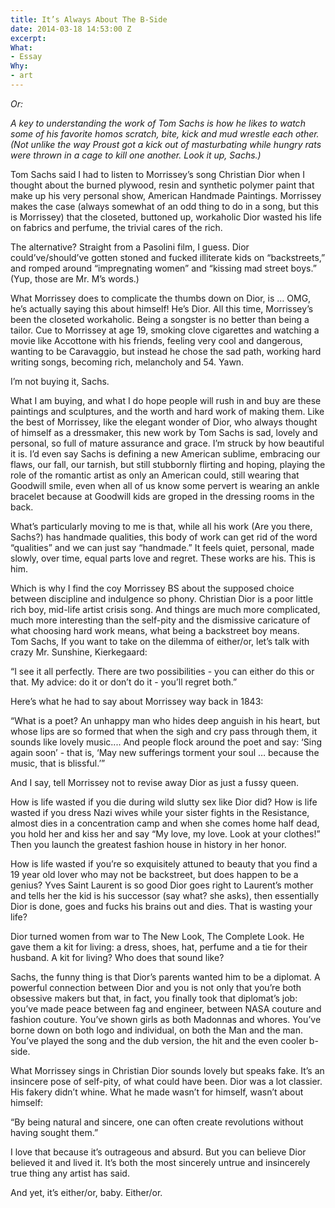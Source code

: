 ```yaml
---
title: It’s Always About The B-Side
date: 2014-03-18 14:53:00 Z
excerpt: 
What:
- Essay
Why:
- art
---
```


*Or:*

*A key to understanding the work of Tom Sachs is how he likes to watch some of his favorite homos scratch, bite, kick and mud wrestle each other.  (Not unlike the way Proust got a kick out of masturbating while hungry rats were thrown in a cage to kill one another.  Look it up, Sachs.)*

Tom Sachs said I had to listen to Morrissey’s song Christian Dior when I thought about the burned plywood, resin and synthetic polymer paint that make up his very personal show, American Handmade Paintings.  Morrissey makes the case (always somewhat of an odd thing to do in a song, but this is Morrissey) that the closeted, buttoned up, workaholic Dior wasted his life on fabrics and perfume, the trivial cares of the rich.  

The alternative?  Straight from a Pasolini film, I guess. Dior could’ve/should’ve gotten stoned and fucked illiterate kids on “backstreets,” and romped around “impregnating women” and “kissing mad street boys.”  (Yup, those are Mr. M’s words.)

What Morrissey does to complicate the thumbs down on Dior, is … OMG, he’s actually saying this about himself!  He’s Dior. All this time, Morrissey’s been the closeted workaholic.  Being a songster is no better than being a tailor.  Cue to Morrissey at age 19, smoking clove cigarettes and watching a movie like Accottone with his friends, feeling very cool and dangerous, wanting to be Caravaggio, but instead he chose the sad path, working hard writing songs, becoming rich, melancholy and 54.  Yawn.

I’m not buying it, Sachs. 

What I am buying, and what I do hope people will rush in and buy are these paintings and sculptures, and the worth and hard work of making them.  Like the best of Morrissey, like the elegant wonder of Dior, who always thought of himself as a dressmaker, this new work by Tom Sachs is sad, lovely and personal, so full of mature assurance and grace. I’m struck by how beautiful it is.  I’d even say Sachs is defining a new American sublime, embracing our flaws, our fall, our tarnish, but still stubbornly flirting and hoping, playing the role of the romantic artist as only an American could, still wearing that Goodwill smile, even when all of us know some pervert is wearing an ankle bracelet because at Goodwill kids are groped in the dressing rooms in the back.  

What’s particularly moving to me is that, while all his work (Are you there, Sachs?) has handmade qualities, this body of work can get rid of the word “qualities” and we can just say “handmade.” It feels quiet, personal, made slowly, over time, equal parts love and regret.  These works are his.  This is him.  

Which is why I find the coy Morrissey BS about the supposed choice between discipline and indulgence so phony.  Christian Dior is a poor little rich boy, mid-life artist crisis song.  And things are much more complicated, much more interesting than the self-pity and the dismissive caricature of what choosing hard work means, what being a backstreet boy means.  
Tom Sachs, If you want to take on the dilemma of either/or, let’s talk with crazy Mr. Sunshine, Kierkegaard: 

“I see it all perfectly. There are two possibilities - you can either do this or that. My advice:  do it or don’t do it - you’ll regret both.” 


Here’s what he had to say about Morrissey way back in 1843:

“What is a poet? An unhappy man who hides deep anguish in his heart, but whose lips are so formed that when the sigh and cry pass through them, it sounds like lovely music.... And people flock around the poet and say: ‘Sing again soon’ - that is, ‘May new sufferings torment your soul … because the music, that is blissful.’”

And I say, tell Morrissey not to revise away Dior as just a fussy queen.  

How is life wasted if you die during wild slutty sex like Dior did?  How is life wasted if you dress Nazi wives while your sister fights in the Resistance, almost dies in a concentration camp and when she comes home half dead, you hold her and kiss her and say “My love, my love. Look at your clothes!” 
Then you launch the greatest fashion house in history in her honor. 

How is life wasted if you’re so exquisitely attuned to beauty that you find a 19 year old lover who may not be backstreet, but does happen to be a genius?  Yves Saint Laurent is so good Dior goes right to Laurent’s mother and tells her the kid is his successor (say what? she asks), then essentially Dior is done, goes and fucks his brains out and dies.  That is wasting your life?  

Dior turned women from war to The New Look, The Complete Look.  He gave them a kit for living:  a dress, shoes, hat, perfume and a tie for their husband.  A kit for living?  Who does that sound like?

Sachs, the funny thing is that Dior’s parents wanted him to be a diplomat.  A powerful connection between Dior and you is not only that you’re both obsessive makers but that, in fact, you finally took that diplomat’s job:  you’ve made peace between fag and engineer, between NASA couture and fashion couture.  You’ve shown girls as both Madonnas and whores.  You’ve borne down on both logo and individual, on both the Man and the man.  You’ve played the song and the dub version, the hit and the even cooler b-side.

What Morrissey sings in Christian Dior sounds lovely but speaks fake.  It’s an insincere pose of self-pity, of what could have been.  Dior was a lot classier.  His fakery didn’t whine.  What he made wasn’t for himself, wasn’t about himself:  

“By being natural and sincere, one can often create revolutions without having sought them.”  

I love that because it’s outrageous and absurd.  But you can believe Dior believed it and lived it.  It’s both the most sincerely untrue and insincerely true thing any artist has said.  

And yet, it’s either/or, baby.  Either/or.
